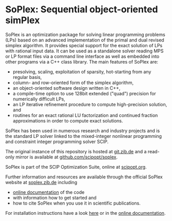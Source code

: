 # SoPlex: Sequential object-oriented simPlex

SoPlex is an optimization package for solving linear programming problems (LPs)
based on an advanced implementation of the primal and dual revised simplex
algorithm. It provides special support for the exact solution of LPs with
rational input data. It can be used as a standalone solver reading MPS or LP
format files via a command line interface as well as embedded into other
programs via a C++ class library. The main features of SoPlex are:

- presolving, scaling, exploitation of sparsity, hot-starting from any regular basis,
- column- and row-oriented form of the simplex algorithm,
- an object-oriented software design written in C++,
- a compile-time option to use 128bit extended ("quad") precision for numerically difficult LPs,
- an LP iterative refinement procedure to compute high-precision solution, and
- routines for an exact rational LU factorization and continued fraction approximations in order to compute exact solutions.

SoPlex has been used in numerous research and industry projects and is the standard LP solver linked to the mixed-integer
nonlinear programming and constraint integer programming solver SCIP.

The original instance of this repository is hosted at
[git.zib.de](https://git.zib.de) and a read-only
mirror is available at
[github.com/scipopt/soplex](https://github.com/scipopt/soplex).

SoPlex is part of the SCIP Optimization Suite, online at [scipopt.org](https://scipopt.org).

Further information and resources are available through the official SoPlex website at
[soplex.zib.de](https://soplex.zib.de) including

- [online documentation](https://soplex.zib.de/doc) of the code
- with information how to get started and
- how to cite SoPlex when you use it in scientific publications.

For installation instructions have a look [here](INSTALL.md) or in the [online
documentation](https://soplex.zib.de/doc/html/INSTALL.php).
